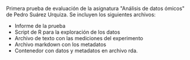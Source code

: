 Primera prueba de evaluación de la asignatura "Análisis de datos ómicos" de Pedro Suárez Urquiza. Se incluyen los siguientes archivos:
- Informe de la prueba
- Script de R para la exploración de los datos
- Archivo de texto con las mediciones del experimento
- Archivo markdown con los metadatos
- Contenedor con datos y metadatos en archivo rda.

